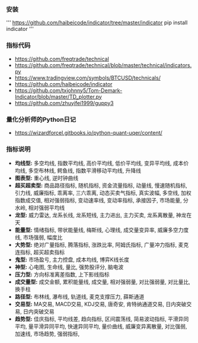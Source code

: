 ### 安装

'''
https://github.com/haibeicode/indicator/tree/master/indicator
pip install indicator
'''

### 指标代码

- https://github.com/freqtrade/technical
- https://github.com/freqtrade/technical/blob/master/technical/indicators.py
- https://www.tradingview.com/symbols/BTCUSD/technicals/
- https://github.com/haibeicode/indicator
- https://github.com/txjohnny5/Tom-Demark-Indicator/blob/master/TD_plotter.py
- https://github.com/zhuyifei1999/guppy3

### 量化分析师的Python日记

- https://wizardforcel.gitbooks.io/python-quant-uqer/content/

### 指标说明

- **均线型:** 多空均线, 指数平均线, 高价平均线, 低价平均线, 变异平均线, 成本价均线, 多空布林线, 鳄鱼线, 指数平滑移动平均线, 升降线
- **图表型:** 重心线, 逆时钟曲线
- **超买超卖型:** 商品路径指标, 随机指标, 资金流量指标, 动量线, 慢速随机指标, 引力线, 威廉指标, 乖离率, 三六乖离, 动态买卖气指标, 真实波幅, 多空线, 加权指数成交值, 相对强弱指标, 变动速率线, 变动率指标, 承接因子, 市场能量, 分水岭, 相对强弱平均线
- **龙型:** 威力雷达, 龙系长线, 龙系短线, 主力进出, 主力买卖, 龙系离散量, 神龙在天
- **能量型:** 情绪指标, 带状能量线, 梅斯线, 心理线, 成交量变异率, 威廉多空力度线, 市场强弱, 幅度比
- **大势型:** 绝对广量指标, 腾落指标, 涨跌比率, 阿姆氏指标, 广量冲力指标, 麦克连指标, 超买超卖指标
- **鬼型:** 市场盈亏, 主力控盘, 成本均线, 博弈K线长度
- **神型:** 心电图, 生命线, 量比, 强势股评分, 脑电波
- **压力型:** 方向标准离差指数, 上下影线指标
- **成交量型:** 成交金额, 累积能量线, 成交量, 相对强弱量, 对比强弱量, 对比量比, 换手柱
- **路径型:** 布林线, 瀑布线, 轨道线, 麦克支撑压力, 薛斯通道
- **交易型:** MA交易, MACD交易, KDJ交易, 唐奇安, 肯特纳通道交易, 日内突破交易, 日内突破交易
- **趋势型:** 佳庆指标, 平均线差, 趋向指标, 区间震荡线, 简易波动指标, 平滑异同平均, 量平滑异同平均, 快速异同平均, 量价曲线, 威廉变异离散量, 对比强弱, 加速线, 市场趋势, 强弱指标,


